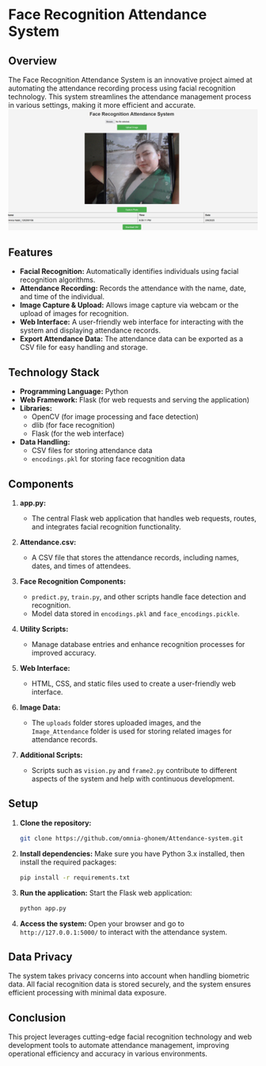 # Face Recognition Attendance System

## Overview

The Face Recognition Attendance System is an innovative project aimed at automating the attendance recording process using facial recognition technology. This system streamlines the attendance management process in various settings, making it more efficient and accurate.
![Face Recognition](webapp.png)

## Features

- **Facial Recognition:** Automatically identifies individuals using facial recognition algorithms.
- **Attendance Recording:** Records the attendance with the name, date, and time of the individual.
- **Image Capture & Upload:** Allows image capture via webcam or the upload of images for recognition.
- **Web Interface:** A user-friendly web interface for interacting with the system and displaying attendance records.
- **Export Attendance Data:** The attendance data can be exported as a CSV file for easy handling and storage.

## Technology Stack

- **Programming Language:** Python
- **Web Framework:** Flask (for web requests and serving the application)
- **Libraries:** 
  - OpenCV (for image processing and face detection)
  - dlib (for face recognition)
  - Flask (for the web interface)
- **Data Handling:** 
  - CSV files for storing attendance data
  - `encodings.pkl` for storing face recognition data

## Components

1. **app.py:** 
   - The central Flask web application that handles web requests, routes, and integrates facial recognition functionality.
   
2. **Attendance.csv:**
   - A CSV file that stores the attendance records, including names, dates, and times of attendees.

3. **Face Recognition Components:**
   - `predict.py`, `train.py`, and other scripts handle face detection and recognition.
   - Model data stored in `encodings.pkl` and `face_encodings.pickle`.

4. **Utility Scripts:**
   - Manage database entries and enhance recognition processes for improved accuracy.

5. **Web Interface:**
   - HTML, CSS, and static files used to create a user-friendly web interface.
   
6. **Image Data:**
   - The `uploads` folder stores uploaded images, and the `Image_Attendance` folder is used for storing related images for attendance records.

7. **Additional Scripts:**
   - Scripts such as `vision.py` and `frame2.py` contribute to different aspects of the system and help with continuous development.

## Setup

1. **Clone the repository:**
   ```bash
   git clone https://github.com/omnia-ghonem/Attendance-system.git
   ```

2. **Install dependencies:**
   Make sure you have Python 3.x installed, then install the required packages:
   ```bash
   pip install -r requirements.txt
   ```

3. **Run the application:**
   Start the Flask web application:
   ```bash
   python app.py
   ```

4. **Access the system:**
   Open your browser and go to `http://127.0.0.1:5000/` to interact with the attendance system.

## Data Privacy

The system takes privacy concerns into account when handling biometric data. All facial recognition data is stored securely, and the system ensures efficient processing with minimal data exposure.

## Conclusion

This project leverages cutting-edge facial recognition technology and web development tools to automate attendance management, improving operational efficiency and accuracy in various environments.
